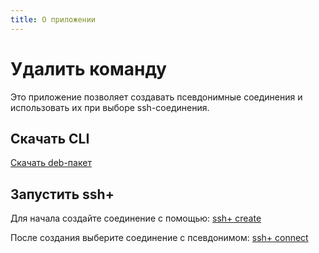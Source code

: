 ```yaml
---
title: О приложении
---
```


# Удалить команду

Это приложение позволяет создавать псевдонимные соединения
и использовать их при выборе ssh-соединения.

## Скачать CLI

[Скачать deb-пакет](download.md)

## Запустить ssh+

Для начала создайте соединение с помощью: [ssh+ create](../commands/create.md)

После создания выберите соединение с псевдонимом: [ssh+ connect](../commands/connect.md)
